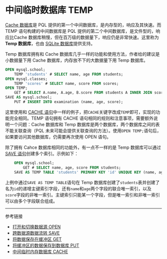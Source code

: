 # 中间临时数据库 TEMP

[Cache 数据库](/pql/cache.md)是 PQL 提供的第一个中间数据库，是内存型的，响应及其快速。而 TEMP 语句构建的中间数据库是 PQL 提供的第二个中间数据库，是文件型的，响应比Cache 数据库稍慢，但在百万级的数据量下，响应仍是非常快速。这里称为 **Temp 数据库**，也由 [SQLite 数据库](/note/sqlite/brief.md)提供支持。

Temp 数据库拥有和 Cache 数据库几乎一样的功能和使用方法，作者给的建议是小数据量下用 Cache 数据库，内存放不下的大数据量下用 Temp 数据库。

```sql
OPEN mysql.school;
    TEMP 'students' # SELECT name, age FROM students;
OPEN mysql.classes;
    TEMP 'scores' # SELECT name, score FROM scores;
OPEN TEMP;
    GET # SELECT A.name, A.age, B.score FROM students A INNER JOIN scores B ON A.name=B.name;
SAVE AS mysql.school;
    PUT # INSERT INTO examination (name, age, score);
```

这里使用和 [CACHE 语句](/pql/cache.md)中一样的例子，把`CACHE`关键字改成`TEMP`即可，实现的功能完全相同。TEMP 语句拥有 CACHE 语句相同的规则和注意事项，需要额外说明一个问题：Cache 数据库和 Temp 数据库是两个数据库，两个数据库之间的表不能关联查询（PQL 未来可能会提供关联查询的方法）。使用`OPEN TEMP;`语句后，如果要访问其他数据库，仍需要再次使用 OPEN 语句。

除了拥有 Cahce 数据库相同的功能外，有一点不一样的是 Temp 数据库可以通过 [SAVE 语句](/pql/save.md)创建多个索引。示例如下：

```sql
    OPEN mysql.school;
        GET # SELECT name, age, score FROM students;
    SAVE AS TEMP TABLE 'students' PRIMARY KEY 'id' UNIQUE KEY (name, age) KEY (score);
```

上例中通过`SAVE AS TEMP TABLE`语句在 Temp 数据库创建了`students`表并创建了名为`id`的递增主键索引字段，还有`name`和`age`两个字段的联合唯一索引，以及`score`字段的非唯一索引。主键索引只能某一个字段，但是唯一索引和非唯一索引可以由多个字段联合组成。

---
参考链接

* [打开和切换数据源 OPEN](/pql/open.md)
* [跨数据源数据流转 SAVE](/pql/save.md)
* [将数据保存在缓冲区 GET](/pql/get.md)
* [将缓冲区的数据保存到数据库 PUT](/pql/put.md)
* [中间临时内存数据库 CACHE](/pql/cache.md)